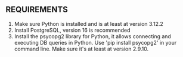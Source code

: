 ## REQUIREMENTS
1. Make sure Python is installed and is at least at version 3.12.2
2. Install PostgreSQL, version 16 is recommended
3. Install the psycopg2 library for Python, it allows connecting and executing DB queries in Python.
Use 'pip install psycopg2' in your command line. Make sure it's at least at version 2.9.10.

